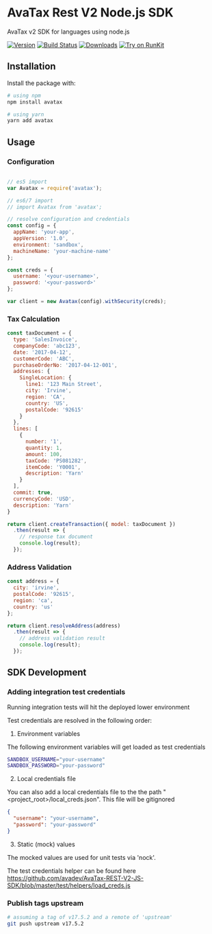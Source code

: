 # AvaTax Rest V2 Node.js SDK
AvaTax v2 SDK for languages using node.js

[![Version](https://img.shields.io/npm/v/avatax.svg?style=plastic)](https://www.npmjs.org/package/avatax)
[![Build Status](https://api.travis-ci.org/avadev/AvaTax-REST-V2-JRE-SDK.svg?branch=master&style=plastic)](https://travis-ci.org/avadev/AvaTax-REST-V2-JS-SDK)
[![Downloads](https://img.shields.io/npm/dm/avatax.svg)](https://www.npmjs.com/package/avatax)
[![Try on RunKit](https://badge.runkitcdn.com/avatax.svg)](https://runkit.com/npm/avatax)

## Installation
Install the package with: 
``` bash
# using npm 
npm install avatax

# using yarn
yarn add avatax
```

## Usage
 
### Configuration
``` js

// es5 import
var Avatax = require('avatax');

// es6/7 import
// import Avatax from 'avatax';

// resolve configuration and credentials
const config = {
  appName: 'your-app',
  appVersion: '1.0',
  environment: 'sandbox',
  machineName: 'your-machine-name'
};

const creds = {
  username: '<your-username>',
  password: '<your-password>'
};

var client = new Avatax(config).withSecurity(creds);
``` 

### Tax Calculation
``` js
const taxDocument = {
  type: 'SalesInvoice',
  companyCode: 'abc123',
  date: '2017-04-12',
  customerCode: 'ABC',
  purchaseOrderNo: '2017-04-12-001',
  addresses: {
    SingleLocation: {
      line1: '123 Main Street',
      city: 'Irvine',
      region: 'CA',
      country: 'US',
      postalCode: '92615'
    }
  },
  lines: [
    {
      number: '1',
      quantity: 1,
      amount: 100,
      taxCode: 'PS081282',
      itemCode: 'Y0001',
      description: 'Yarn'
    }
  ],
  commit: true,
  currencyCode: 'USD',
  description: 'Yarn'
}

return client.createTransaction({ model: taxDocument })
  .then(result => {
    // response tax document
    console.log(result);
  });
```

### Address Validation
``` js
const address = {
  city: 'irvine',
  postalCode: '92615',
  region: 'ca',
  country: 'us'
};

return client.resolveAddress(address)
  .then(result => {
    // address validation result
    console.log(result);
  });

```

## SDK Development

### Adding integration test credentials
Running integration tests will hit the deployed lower environment

Test credentials are resolved in the following order:
1. Environment variables

The following environment variables will get loaded as test credentials
```bash
SANDBOX_USERNAME="your-username"
SANDBOX_PASSWORD="your-password"
```
2. Local credentials file

You can also add a local credentials file to the the path "<project_root>/local_creds.json". This file will be gitignored
```json
{
  "username": "your-username",
  "password": "your-password"
}
```
3. Static (mock) values

The mocked values are used for unit tests via 'nock'.

The test credentials helper can be found here
https://github.com/avadev/AvaTax-REST-V2-JS-SDK/blob/master/test/helpers/load_creds.js

### Publish tags upstream
``` bash
# assuming a tag of v17.5.2 and a remote of 'upstream'
git push upstream v17.5.2
```

